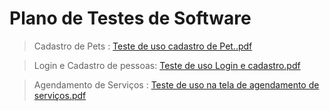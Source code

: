 # Plano de Testes de Software
> Cadastro de Pets : [Teste de uso cadastro de Pet..pdf](https://github.com/ICEI-PUC-Minas-PCO-SI/pco-si-2023-1-p1-proj-web-t2-g4-petshop/files/11859868/Teste.de.uso.cadastro.de.Pet.pdf)

> Login e Cadastro de pessoas: [Teste de uso Login e cadastro.pdf](https://github.com/ICEI-PUC-Minas-PCO-SI/pco-si-2023-1-p1-proj-web-t2-g4-petshop/files/11874003/Teste.de.uso.Login.e.cadastro.pdf)

> Agendamento de Serviços : [Teste de uso na tela de agendamento de serviços.pdf](https://github.com/ICEI-PUC-Minas-PCO-SI/pco-si-2023-1-p1-proj-web-t2-g4-petshop/files/11874093/Teste.de.uso.na.tela.de.agendamento.de.servicos.pdf)



